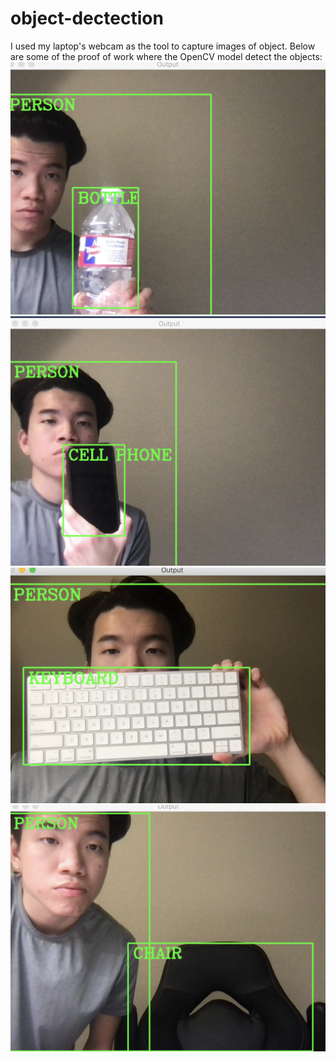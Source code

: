 # object-dectection

I used my laptop's webcam as the tool to capture images of object. Below are some of the proof of work where the OpenCV model detect the objects: 
![bottle detected](https://github.com/dtnguyen96/object-dectection/blob/main/images/bottle.png?raw=true)
![cellphone detected](https://github.com/dtnguyen96/object-dectection/blob/main/images/cellphone.png?raw=true)
![keyboard detected](https://github.com/dtnguyen96/object-dectection/blob/main/images/keyboard.png?raw=true)
![chair detected](https://github.com/dtnguyen96/object-dectection/blob/main/images/chair.png?raw=true)
